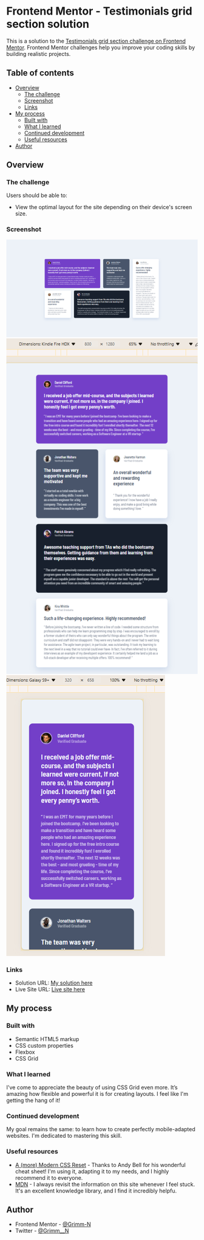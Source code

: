 # Frontend Mentor - Testimonials grid section solution

This is a solution to the [Testimonials grid section challenge on Frontend Mentor](https://www.frontendmentor.io/challenges/testimonials-grid-section-Nnw6J7Un7). Frontend Mentor challenges help you improve your coding skills by building realistic projects. 

## Table of contents

- [Overview](#overview)
  - [The challenge](#the-challenge)
  - [Screenshot](#screenshot)
  - [Links](#links)
- [My process](#my-process)
  - [Built with](#built-with)
  - [What I learned](#what-i-learned)
  - [Continued development](#continued-development)
  - [Useful resources](#useful-resources)
- [Author](#author)


## Overview

### The challenge

Users should be able to:

- View the optimal layout for the site depending on their device's screen size.

### Screenshot

![Web design](./screenshots/web.png)
![Web design for 800px](./screenshots/web-800px.png)
![Mobile design](./screenshots/mob-320px.png)

### Links

- Solution URL: [My solution here](https://www.frontendmentor.io/solutions/responsive-testimonials-section-created-with-grid-e4hfEbVNv6)
- Live Site URL: [Live site here](https://grimm-n.github.io/testimonials-grid-section/)

## My process

### Built with

- Semantic HTML5 markup
- CSS custom properties
- Flexbox
- CSS Grid

### What I learned

I've come to appreciate the beauty of using CSS Grid even more. It’s amazing how flexible and powerful it is for creating layouts. I feel like I'm getting the hang of it!

### Continued development

My goal remains the same: to learn how to create perfectly mobile-adapted websites. I'm dedicated to mastering this skill.

### Useful resources

- [A (more) Modern CSS Reset](https://piccalil.li/blog/a-more-modern-css-reset/) - Thanks to Andy Bell for his wonderful cheat sheet! I'm using it, adapting it to my needs, and I highly recommend it to everyone.
- [MDN](https://developer.mozilla.org/) - I always revisit the information on this site whenever I feel stuck. It's an excellent knowledge library, and I find it incredibly helpfu.

## Author

- Frontend Mentor - [@Grimm-N](https://www.frontendmentor.io/profile/Grimm-N)
- Twitter - [@Grimm__N](https://x.com/Grimm__N)
